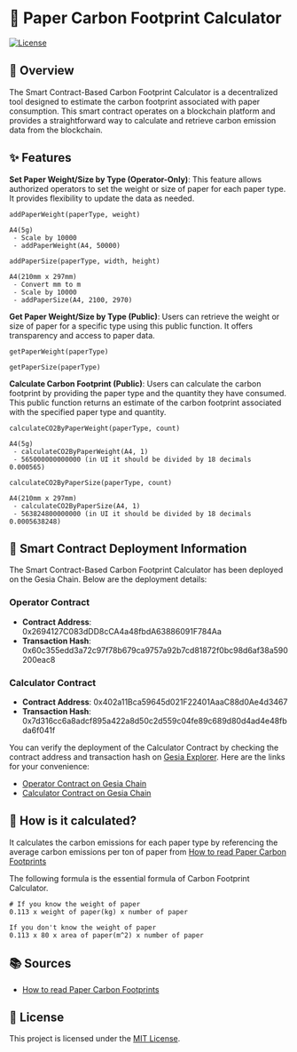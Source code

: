 # 🌳 Paper Carbon Footprint Calculator

[![License](https://img.shields.io/badge/License-MIT-blue.svg)](LICENSE)

## 📖 Overview
The Smart Contract-Based Carbon Footprint Calculator is a decentralized tool designed to estimate the carbon footprint associated with paper consumption. This smart contract operates on a blockchain platform and provides a straightforward way to calculate and retrieve carbon emission data from the blockchain.

## ✨ Features
**Set Paper Weight/Size by Type (Operator-Only)**: This feature allows authorized operators to set the weight or size of paper for each paper type. It provides flexibility to update the data as needed.
```
addPaperWeight(paperType, weight)

A4(5g)
 - Scale by 10000
 - addPaperWeight(A4, 50000)
```
```
addPaperSize(paperType, width, height)

A4(210mm x 297mm)
 - Convert mm to m
 - Scale by 10000
 - addPaperSize(A4, 2100, 2970)
```

**Get Paper Weight/Size by Type (Public)**: Users can retrieve the weight or size of paper for a specific type using this public function. It offers transparency and access to paper data.
```
getPaperWeight(paperType)
```
```
getPaperSize(paperType)
```

**Calculate Carbon Footprint (Public)**: Users can calculate the carbon footprint by providing the paper type and the quantity they have consumed. This public function returns an estimate of the carbon footprint associated with the specified paper type and quantity.
```
calculateCO2ByPaperWeight(paperType, count)

A4(5g)
 - calculateCO2ByPaperWeight(A4, 1)
 - 565000000000000 (in UI it should be divided by 18 decimals 0.000565)
```
```
calculateCO2ByPaperSize(paperType, count)

A4(210mm x 297mm)
 - calculateCO2ByPaperSize(A4, 1)
 - 563824800000000 (in UI it should be divided by 18 decimals 0.0005638248)
```

## 🚀 Smart Contract Deployment Information

The Smart Contract-Based Carbon Footprint Calculator has been deployed on the Gesia Chain. Below are the deployment details:

### Operator Contract

- **Contract Address**: 0x2694127C083dDD8cCA4a48fbdA63886091F784Aa
- **Transaction Hash**: 0x60c355edd3a72c97f78b679ca9757a92b7cd81872f0bc98d6af38a590200eac8

### Calculator Contract

- **Contract Address**: 0x402a11Bca59645d021F22401AaaC88d0Ae4d3467
- **Transaction Hash**: 0x7d316cc6a8adcf895a422a8d50c2d559c04fe89c689d80d4ad4e48fbda6f041f

You can verify the deployment of the Calculator Contract by checking the contract address and transaction hash on [Gesia Explorer](https://explorer.gesia.io). Here are the links for your convenience:

- [Operator Contract on Gesia Chain](https://explorer.gesia.io/address/0x2694127C083dDD8cCA4a48fbdA63886091F784Aa)
- [Calculator Contract on Gesia Chain](https://explorer.gesia.io/address/0x402a11Bca59645d021F22401AaaC88d0Ae4d3467)

## 📝 How is it calculated?
It calculates the carbon emissions for each paper type by referencing the average carbon emissions per ton of paper from [How to read Paper Carbon Footprints](https://www.holmen.com/en/paper/sustainability/sustainability-stories/how-to-undrestand-carbon-footprints)

The following formula is the essential formula of Carbon Footprint Calculator.
``` plain
# If you know the weight of paper
0.113 x weight of paper(kg) x number of paper

If you don't know the weight of paper
0.113 x 80 x area of paper(m^2) x number of paper
 ```

## 📚 Sources
- [How to read Paper Carbon Footprints](https://www.holmen.com/en/paper/sustainability/sustainability-stories/how-to-undrestand-carbon-footprints)

## 📄 License
This project is licensed under the [MIT License](LICENSE).